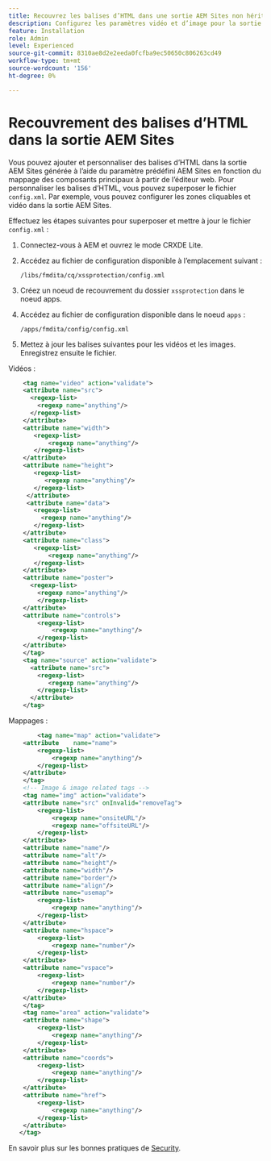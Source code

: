 ```yaml
---
title: Recouvrez les balises d’HTML dans une sortie AEM Sites non héritée.
description: Configurez les paramètres vidéo et d’image pour la sortie d’aem Sites en fonction du mappage des composants principaux.
feature: Installation
role: Admin
level: Experienced
source-git-commit: 8310ae8d2e2eeda0fcfba9ec50650c806263cd49
workflow-type: tm+mt
source-wordcount: '156'
ht-degree: 0%

---
```



# Recouvrement des balises d’HTML dans la sortie AEM Sites

Vous pouvez ajouter et personnaliser des balises d’HTML dans la sortie AEM Sites générée à l’aide du paramètre prédéfini AEM Sites en fonction du mappage des composants principaux à partir de l’éditeur web. Pour personnaliser les balises d’HTML, vous pouvez superposer le fichier `config.xml`. Par exemple, vous pouvez configurer les zones cliquables et vidéo dans la sortie AEM Sites.

Effectuez les étapes suivantes pour superposer et mettre à jour le fichier `config.xml` :

1. Connectez-vous à AEM et ouvrez le mode CRXDE Lite.

1. Accédez au fichier de configuration disponible à l’emplacement suivant :

   `/libs/fmdita/cq/xssprotection/config.xml`

1. Créez un noeud de recouvrement du dossier `xssprotection` dans le noeud apps.

1. Accédez au fichier de configuration disponible dans le noeud `apps` :

   `/apps/fmdita/config/config.xml`

1. Mettez à jour les balises suivantes pour les vidéos et les images. Enregistrez ensuite le fichier.

Vidéos :

```XML
    <tag name="video" action="validate">
   	<attribute name="src">
      <regexp-list>
        <regexp name="anything"/>
      </regexp-list>
    </attribute>
    <attribute name="width">
       <regexp-list>
           <regexp name="anything"/>
       </regexp-list>
    </attribute>
    <attribute name="height">
       <regexp-list>
          <regexp name="anything"/>
       </regexp-list>
     </attribute>
     <attribute name="data">
       <regexp-list>
         <regexp name="anything"/>
       </regexp-list>
    </attribute>
    <attribute name="class">
       <regexp-list>
           <regexp name="anything"/>
       </regexp-list>
    </attribute>
    <attribute name="poster">
      <regexp-list>
        <regexp name="anything"/>
        </regexp-list>
    </attribute>
    <attribute name="controls">
        <regexp-list>
            <regexp name="anything"/>
        </regexp-list>
    </attribute>
    </tag>
    <tag name="source" action="validate">
      <attribute name="src">
        <regexp-list>
           <regexp name="anything"/>
        </regexp-list>
      </attribute>
    </tag>
```

Mappages :

```XML
    	<tag name="map" action="validate">
	<attribute    name="name">
		<regexp-list>
			<regexp name="anything"/>
		</regexp-list>
	</attribute>
    </tag>
    <!-- Image & image related tags -->
    <tag name="img" action="validate">
	<attribute name="src" onInvalid="removeTag">
		<regexp-list>
			<regexp name="onsiteURL"/>
			<regexp name="offsiteURL"/>
		</regexp-list>
	</attribute>
	<attribute name="name"/>
	<attribute name="alt"/>
	<attribute name="height"/>
	<attribute name="width"/>
	<attribute name="border"/>
	<attribute name="align"/>
	<attribute name="usemap">
		<regexp-list>
			<regexp name="anything"/>
		</regexp-list>
	</attribute>
	<attribute name="hspace">
		<regexp-list>
			<regexp name="number"/>
		</regexp-list>
	</attribute>
	<attribute name="vspace">
		<regexp-list>
			<regexp name="number"/>
		</regexp-list>
	</attribute>
    </tag>
    <tag name="area" action="validate">
	<attribute name="shape">
		<regexp-list>
			<regexp name="anything"/>
		</regexp-list>
	</attribute>
	<attribute name="coords">
		<regexp-list>
			<regexp name="anything"/>
		</regexp-list>
	</attribute>
	<attribute name="href">
		<regexp-list>
			<regexp name="anything"/>
		</regexp-list>
	</attribute>
   </tag>
```




En savoir plus sur les bonnes pratiques de [Security](https://experienceleague.adobe.com/fr/docs/experience-manager-65/content/implementing/developing/introduction/security).